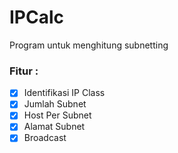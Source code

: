 # IPCalc
Program untuk menghitung subnetting
### Fitur :
- [x] Identifikasi IP Class
- [x] Jumlah Subnet
- [x] Host Per Subnet 
- [x] Alamat Subnet
- [x] Broadcast
